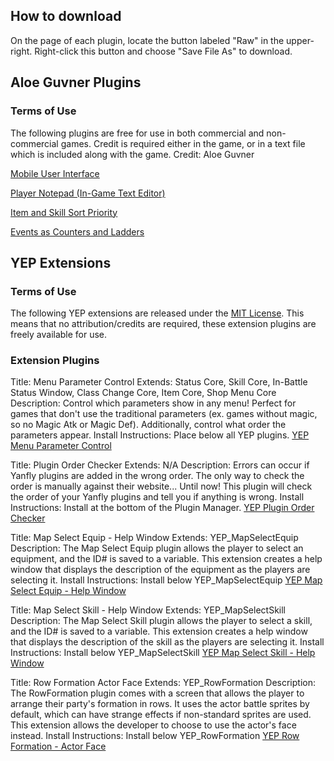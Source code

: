 
## How to download

On the page of each plugin, locate the button labeled "Raw" in the upper-right. Right-click this button and choose "Save File As" to download.

## Aloe Guvner Plugins

### Terms of Use

The following plugins are free for use in both commercial and non-commercial games.
Credit is required either in the game, or in a text file which is included along with the game.
Credit: Aloe Guvner

[Mobile User Interface](https://github.com/aloeguvner/rpg-maker-mv/blob/master/plugins/ALOE_MobileUI.js)

[Player Notepad (In-Game Text Editor)](https://github.com/aloeguvner/rpg-maker-mv/blob/master/plugins/ALOE_PlayerNotepad.js)

[Item and Skill Sort Priority](https://github.com/aloeguvner/rpg-maker-mv/blob/master/plugins/ALOE_ItemSkillSortPriority.js)

[Events as Counters and Ladders](https://github.com/aloeguvner/rpg-maker-mv/blob/master/plugins/ALOE_Event_Ladder_Counter.js)


## YEP Extensions

### Terms of Use

The following YEP extensions are released under the [MIT License](https://opensource.org/licenses/MIT). This means that no attribution/credits are required, these extension plugins are freely available for use.

### Extension Plugins

Title: Menu Parameter Control
Extends: Status Core, Skill Core, In-Battle Status Window, Class Change Core, Item Core, Shop Menu Core
Description:
Control which parameters show in any menu!
Perfect for games that don't use the traditional parameters (ex. games without magic, so no Magic Atk or Magic Def). Additionally, control what order the parameters appear.
Install Instructions: Place below all YEP plugins.
[YEP Menu Parameter Control](https://github.com/aloeguvner/rpg-maker-mv/blob/master/plugins/ALOE_YEP_MenuParameterControl.js)

Title: Plugin Order Checker
Extends: N/A
Description: 
Errors can occur if Yanfly plugins are added in the wrong order. The only way to check the order is manually against their website... Until now!
This plugin will check the order of your Yanfly plugins and tell you if anything is wrong.
Install Instructions: Install at the bottom of the Plugin Manager.
[YEP Plugin Order Checker](https://github.com/aloeguvner/rpg-maker-mv/blob/master/plugins/ALOE_YEP_PluginOrderChecker.js)

Title: Map Select Equip - Help Window
Extends: YEP_MapSelectEquip
Description:
The Map Select Equip plugin allows the player to select an equipment, and the ID# is saved to a variable.
This extension creates a help window that displays the description of the equipment as the players are selecting it.
Install Instructions: Install below YEP_MapSelectEquip
[YEP Map Select Equip - Help Window](https://github.com/aloeguvner/rpg-maker-mv/blob/master/plugins/ALOE_YEP_X_MapSelectEquip_Help.js)

Title: Map Select Skill - Help Window
Extends: YEP_MapSelectSkill
Description:
The Map Select Skill plugin allows the player to select a skill, and the ID# is saved to a variable.
This extension creates a help window that displays the description of the skill as the players are selecting it.
Install Instructions: Install below YEP_MapSelectSkill
[YEP Map Select Skill - Help Window](https://github.com/aloeguvner/rpg-maker-mv/blob/master/plugins/ALOE_YEP_X_MapSelectSkill_Help.js)

Title: Row Formation Actor Face
Extends: YEP_RowFormation
Description:
The RowFormation plugin comes with a screen that allows the player to arrange their party's formation in rows.
It uses the actor battle sprites by default, which can have strange effects if non-standard sprites are used. This extension allows the developer to choose to use the actor's face instead.
Install Instructions: Install below YEP_RowFormation
[YEP Row Formation - Actor Face](https://github.com/aloeguvner/rpg-maker-mv/blob/master/plugins/ALOE_YEP_RowFormation_ActorFace.js)